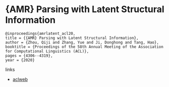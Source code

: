 # {AMR} Parsing with Latent Structural Information

```
@inproceedings{amrlatent_acl20,
title = {{AMR} Parsing with Latent Structural Information},
author = {Zhou, Qiji and Zhang, Yue and Ji, Donghong and Tang, Hao},
booktitle = {Proceedings of the 58th Annual Meeting of the Association for Computational Linguistics (ACL)},
pages = {4306--4319},
year = {2020}
```

links
- [aclweb](https://www.aclweb.org/anthology/2020.acl-main.397/)
